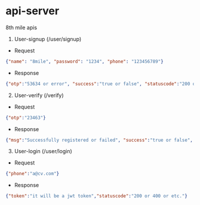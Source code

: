 # api-server
8th mile apis


1. User-signup (/user/signup)
  * Request
 ```json
 {"name": "8mile", "password": "1234", "phone": "123456789"}
 ```
  * Response
  ```json
  {"otp":"53634 or error", "success":"true or false", "statuscode":"200 or 400 etc."}
  ```
  
2. User-verify (/verify)
  * Request
  ```json
  {"otp":"23463"}
  ```
  * Response
  ```json
  {"msg":"Successfully registered or failed", "success":"true or false", "statuscode":"200 or 400 or etc."}
  ```
 
3. User-login (/user/login)
 * Request
  ```json
  {"phone":"a@cv.com"}
  ```
 * Response
 ```json
 {"token":"it will be a jwt token","statuscode":"200 or 400 or etc."}
 ```
